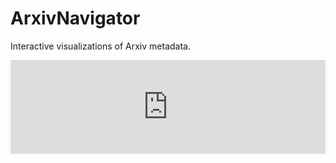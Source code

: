 # ArxivNavigator

Interactive visualizations of Arxiv metadata. 

<link rel="shortcut icon" href="https://dvmorozov.github.io/arxiv/ArxivNavigator/favicon.ico">

<script language="JavaScript">
    function resizeIframe(data) {
        document.getElementById('topicsFrame').style.height = data.height + 'px';
        document.getElementById('topicsFrame').style.width = data.width + 'px';
    };

    function sendLocation(){
        //  Notifies child window about parent location.
        var win = window.frames.topicsFrame;
        win.postMessage(window.location.origin, 'https://dvmorozov.github.io');
    };

    var messageEventHandler = function(event){
        //  Updates frame size according to child window size.
        if(event.origin === 'https://dvmorozov.github.io'){
            resizeIframe(event.data);
        }
    };

    window.addEventListener('message', messageEventHandler, false);
</script>

<div>
    <iframe src="https://dvmorozov.github.io/arxiv/ArxivNavigator/topics.html"
         title="Arxiv topics by the number of written articles."
         id="topicsFrame" scrolling="no" style="width:100%; border:none;"
         name="topicsFrame" onload="sendLocation();">
    </iframe>
</div>
 
